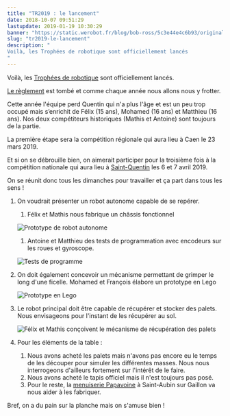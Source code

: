 ```yaml
---
title: "TR2019 : le lancement"
date: 2018-10-07 09:51:29
lastupdate: 2019-01-19 10:30:29
banner: "https://static.werobot.fr/blog/bob-ross/5c3e44e4c6b93/original.png"
slug: "tr2019-le-lancement"
description: " 
Voilà, les Trophées de robotique sont officiellement lancés
"
---
```

Voilà, les <a href="http://www.tropheesderobotique.fr/">Trophées de robotique</a> sont officiellement lancés.

<a href="http://www.tropheesderobotique.fr/wp-content/uploads/2018/10/Eurobot2019_Rules_Junior_OFFICIAL_FR.pdf">Le règlement</a> est tombé et comme chaque année nous allons nous y frotter.

Cette année l'équipe perd Quentin qui n'a plus l'âge et est un peu trop occupé mais s’enrichit de Félix (15 ans), Mohamed (16 ans) et Matthieu (16 ans). Nos deux compétiteurs historiques (Mathis et Antoine) sont toujours de la partie.

La première étape sera la compétition régionale qui aura lieu à Caen le 23 mars 2019.

Et si on se débrouille bien, on aimerait participer pour la troisième fois à la compétition nationale qui aura lieu à <a href="https://www.google.fr/maps/place/02100+Saint-Quentin/@49.8476282,3.2440442,13z/data=!3m1!4b1!4m5!3m4!1s0x47e8186188e01cc5:0x40af13e8169d440!8m2!3d49.847066!4d3.2874">Saint-Quentin</a> les 6 et 7 avril 2019.

On se réunit donc tous les dimanches pour travailler et ça part dans tous les sens !
1. On voudrait présenter un robot autonome capable de se repérer.
   1. Félix et Mathis  nous fabrique un châssis fonctionnel 

    ![Prototype de robot autonome](https://static.werobot.fr/blog/bob-ross/5c3e44e5de144/50.jpg "Prototype de robot autonome")
   1. Antoine et Matthieu des tests de programmation avec encodeurs sur les roues et gyroscope.

    ![Tests de programme](https://static.werobot.fr/blog/bob-ross/5c3e44ec81c96/50.jpg "Tests de programme")

1. On doit également concevoir un mécanisme permettant de grimper le long d'une ficelle.
   Mohamed et François élabore un prototype en Lego

   ![Prototype en Lego](https://static.werobot.fr/blog/bob-ross/5c3e44ee7c2f8/50.jpg "Prototype en Lego")

1. Le robot principal doit être capable de récupérer et stocker des palets. Nous envisageons pour l'instant de les récupérer au sol.

   ![Félix et Mathis conçoivent le mécanisme de récupération des palets](https://static.werobot.fr/blog/bob-ross/5c3e44f05432e/50.jpg "Félix et Mathis conçoivent le mécanisme de récupération des palets")

1. Pour les éléments de la table :
   1. Nous avons acheté les palets mais n'avons pas encore eu le temps de les découper pour simuler les différentes masses. Nous nous interrogeons d'ailleurs fortement sur l'intérêt de le faire.
   1. Nous avons acheté le tapis officiel mais il n'est toujours pas posé.
   1. Pour le reste, la <a href="https://www.papavoine-menuiserie.com/">menuiserie Papavoine</a> à Saint-Aubin sur Gaillon va nous aider à les fabriquer.

Bref, on a du pain sur la planche mais on s'amuse bien !




    